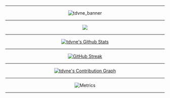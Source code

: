 <div align="center">
  
---

![tdvne_banner](https://user-images.githubusercontent.com/10477602/167771523-60bcb5a2-e924-40df-a143-5022fa3f9b18.png)

---

[![](https://komarev.com/ghpvc/?username=tdvne&style=plastic&color=blueviolet)](https://github.com/tdvne)

---

<a href="https://github.com/tdvne">
  <img align="center" src="https://github-readme-stats.vercel.app/api?username=tdvne&show_icons=true&hide=contribs,prs&cache_seconds=10&theme=midnight-purple" alt="tdvne's Github Stats" />
</a>
  
---
  
[![GitHub Streak](https://github-readme-streak-stats.herokuapp.com?user=tdvne&theme=midnight-purple&date_format=M%20j%5B%2C%20Y%5D)](https://git.io/streak-stats)
  
---

[![tdvne's Contribution Graph](https://activity-graph.herokuapp.com/graph?username=tdvne&theme=xcode)](https://github.com/tdvne)
  
---
  
![Metrics](https://metrics.lecoq.io/tdvne?template=classic&base.header=0&base.activity=0&base.community=0&base.repositories=0&base.metadata=0&achievements=1&achievements.threshold=C&achievements.secrets=true&achievements.display=detailed&achievements.limit=0&config.timezone=America%2FLos_Angeles)
  
---
